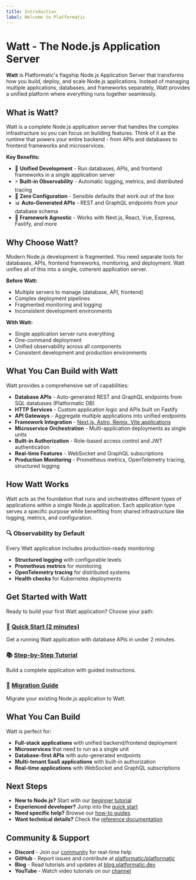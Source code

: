 ```yaml
---
title: Introduction
label: Welcome to Platformatic
---
```


# Watt - The Node.js Application Server

**Watt** is Platformatic's flagship Node.js Application Server that transforms how you build, deploy, and scale Node.js applications. Instead of managing multiple applications, databases, and frameworks separately, Watt provides a unified platform where everything runs together seamlessly.

## What is Watt?

Watt is a complete Node.js application server that handles the complex infrastructure so you can focus on building features. Think of it as the runtime that powers your entire backend - from APIs and databases to frontend frameworks and microservices.

**Key Benefits:**
- 🚀 **Unified Development** - Run databases, APIs, and frontend frameworks in a single application server
- ⚡ **Built-in Observability** - Automatic logging, metrics, and distributed tracing
- 🔧 **Zero Configuration** - Sensible defaults that work out of the box
- 📊 **Auto-Generated APIs** - REST and GraphQL endpoints from your database schema
- 🎨 **Framework Agnostic** - Works with Next.js, React, Vue, Express, Fastify, and more

## Why Choose Watt?

Modern Node.js development is fragmented. You need separate tools for databases, APIs, frontend frameworks, monitoring, and deployment. Watt unifies all of this into a single, coherent application server.

**Before Watt:**
- Multiple servers to manage (database, API, frontend)
- Complex deployment pipelines
- Fragmented monitoring and logging
- Inconsistent development environments

**With Watt:**
- Single application server runs everything
- One-command deployment
- Unified observability across all components
- Consistent development and production environments

## What You Can Build with Watt

Watt provides a comprehensive set of capabilities:

- **Database APIs** - Auto-generated REST and GraphQL endpoints from SQL databases (Platformatic DB)
- **HTTP Services** - Custom application logic and APIs built on Fastify
- **API Gateways** - Aggregate multiple applications into unified endpoints
- **Framework Integration** - [Next.js, Astro, Remix, Vite applications](/docs/guides/frameworks)
- **Microservice Orchestration** - Multi-application deployments as single units
- **Built-in Authorization** - Role-based access control and JWT authentication
- **Real-time Features** - WebSocket and GraphQL subscriptions
- **Production Monitoring** - Prometheus metrics, OpenTelemetry tracing, structured logging

## How Watt Works

Watt acts as the foundation that runs and orchestrates different types of applications within a single Node.js application. Each application type serves a specific purpose while benefiting from shared infrastructure like logging, metrics, and configuration.

### 🔍 Observability by Default

Every Watt application includes production-ready monitoring:

- **Structured logging** with configurable levels
- **Prometheus metrics** for monitoring
- **OpenTelemetry tracing** for distributed systems
- **Health checks** for Kubernetes deployments

## Get Started with Watt

Ready to build your first Watt application? Choose your path:

### 🚀 [Quick Start (2 minutes)](/docs/getting-started/quick-start-watt)
Get a running Watt application with database APIs in under 2 minutes.

### 📚 [Step-by-Step Tutorial](/docs/learn/beginner/crud-application)  
Build a complete application with guided instructions.

### 🔧 [Migration Guide](/docs/getting-started/port-your-app)
Migrate your existing Node.js application to Watt.

## What You Can Build

Watt is perfect for:

- **Full-stack applications** with unified backend/frontend deployment
- **Microservices** that need to run as a single unit
- **Database-first APIs** with auto-generated endpoints
- **Multi-tenant SaaS applications** with built-in authorization
- **Real-time applications** with WebSocket and GraphQL subscriptions

## Next Steps

- **New to Node.js?** Start with our [beginner tutorial](/docs/learn/beginner/crud-application)
- **Experienced developer?** Jump into the [quick start](/docs/getting-started/quick-start-watt)
- **Need specific help?** Browse our [how-to guides](/docs/guides/build-modular-monolith)
- **Want technical details?** Check the [reference documentation](/docs/reference-overview)

## Community & Support

- **Discord** - Join our [community](https://discord.gg/platformatic) for real-time help
- **GitHub** - Report issues and contribute at [platformatic/platformatic](https://github.com/platformatic/platformatic)
- **Blog** - Read tutorials and updates at [blog.platformatic.dev](https://blog.platformatic.dev/)
- **YouTube** - Watch video tutorials on our [channel](https://www.youtube.com/channel/UCLuqTMhiF1BHGPTLYO4M3Gw)


